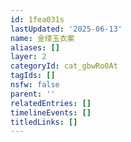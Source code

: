 ```yaml
---
id: 1fea031s
lastUpdated: '2025-06-13'
name: 金缕玉衣案
aliases: []
layer: 2
categoryId: cat_gbwRo0At
tagIds: []
nsfw: false
parent: ''
relatedEntries: []
timelineEvents: []
titledLinks: []
---
```


